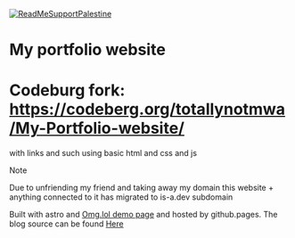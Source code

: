 [![ReadMeSupportPalestine](https://raw.githubusercontent.com/Safouene1/support-palestine-banner/master/banner-project.svg)](arab.org/click-to-help/palestine/)
# My portfolio website
# Codeburg fork: https://codeberg.org/totallynotmwa/My-Portfolio-website/
 with links and such using basic html and css and js
> [!NOTE]  
> Due to unfriending my friend and taking away my domain this website + anything connected to it has migrated to is-a.dev subdomain 

Built with astro and [Omg.lol demo page](https://github.com/Totallynotmwa/omg.lol-live-demo) and hosted by github.pages.
The blog  source can be found [Here](https://github.com/Totallynotmwa/blog)
